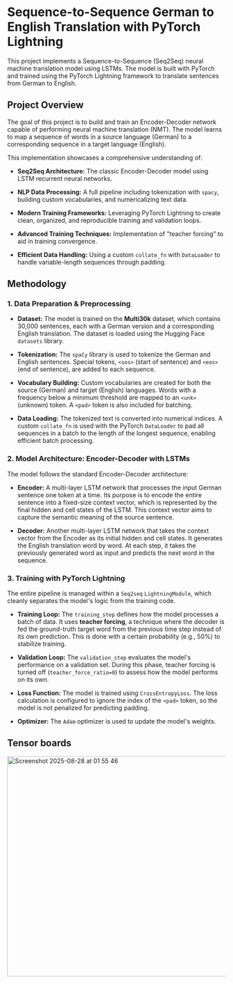 Sequence-to-Sequence German to English Translation with PyTorch Lightning
=========================================================================

This project implements a Sequence-to-Sequence (Seq2Seq) neural machine translation model using LSTMs. The model is built with PyTorch and trained using the PyTorch Lightning framework to translate sentences from German to English.

Project Overview
----------------

The goal of this project is to build and train an Encoder-Decoder network capable of performing neural machine translation (NMT). The model learns to map a sequence of words in a source language (German) to a corresponding sequence in a target language (English).

This implementation showcases a comprehensive understanding of:

-   **Seq2Seq Architecture:** The classic Encoder-Decoder model using LSTM recurrent neural networks.

-   **NLP Data Processing:** A full pipeline including tokenization with `spacy`, building custom vocabularies, and numericalizing text data.

-   **Modern Training Frameworks:** Leveraging PyTorch Lightning to create clean, organized, and reproducible training and validation loops.

-   **Advanced Training Techniques:** Implementation of "teacher forcing" to aid in training convergence.

-   **Efficient Data Handling:** Using a custom `collate_fn` with `DataLoader` to handle variable-length sequences through padding.

Methodology
-----------

### 1\. Data Preparation & Preprocessing

-   **Dataset:** The model is trained on the **Multi30k** dataset, which contains 30,000 sentences, each with a German version and a corresponding English translation. The dataset is loaded using the Hugging Face `datasets` library.

-   **Tokenization:** The `spaCy` library is used to tokenize the German and English sentences. Special tokens, `<sos>` (start of sentence) and `<eos>` (end of sentence), are added to each sequence.

-   **Vocabulary Building:** Custom vocabularies are created for both the source (German) and target (English) languages. Words with a frequency below a minimum threshold are mapped to an `<unk>` (unknown) token. A `<pad>` token is also included for batching.

-   **Data Loading:** The tokenized text is converted into numerical indices. A custom `collate_fn` is used with the PyTorch `DataLoader` to pad all sequences in a batch to the length of the longest sequence, enabling efficient batch processing.

### 2\. Model Architecture: Encoder-Decoder with LSTMs

The model follows the standard Encoder-Decoder architecture:

-   **Encoder:** A multi-layer LSTM network that processes the input German sentence one token at a time. Its purpose is to encode the entire sentence into a fixed-size context vector, which is represented by the final hidden and cell states of the LSTM. This context vector aims to capture the semantic meaning of the source sentence.

-   **Decoder:** Another multi-layer LSTM network that takes the context vector from the Encoder as its initial hidden and cell states. It generates the English translation word by word. At each step, it takes the previously generated word as input and predicts the next word in the sequence.


### 3\. Training with PyTorch Lightning

The entire pipeline is managed within a `Seq2seq` `LightningModule`, which cleanly separates the model's logic from the training code.

-   **Training Loop:** The `training_step` defines how the model processes a batch of data. It uses **teacher forcing**, a technique where the decoder is fed the ground-truth target word from the previous time step instead of its own prediction. This is done with a certain probability (e.g., 50%) to stabilize training.

-   **Validation Loop:** The `validation_step` evaluates the model's performance on a validation set. During this phase, teacher forcing is turned off (`teacher_force_ratio=0`) to assess how the model performs on its own.

-   **Loss Function:** The model is trained using `CrossEntropyLoss`. The loss calculation is configured to ignore the index of the `<pad>` token, so the model is not penalized for predicting padding.

-   **Optimizer:** The `Adam` optimizer is used to update the model's weights.

Tensor boards 
---------------


<img width="707" height="506" alt="Screenshot 2025-08-28 at 01 55 46" src="https://github.com/user-attachments/assets/6bbc1636-e541-40fd-91bb-d53471ed0847" />

